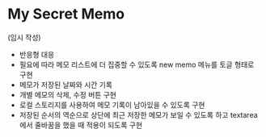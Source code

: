# My Secret Memo

(임시 작성)
- 반응형 대응
- 필요에 따라 메모 리스트에 더 집중할 수 있도록 new memo 메뉴를 토글 형태로 구현
- 메모가 저장된 날짜와 시간 기록
- 개별 메모의 삭제, 수정 버튼 구현
- 로컬 스토리지를 사용하여 메모 기록이 남아있을 수 있도록 구현
- 저장된 순서의 역순으로 상단에 최근 저장한 메모가 보일 수 있도록 하고 textarea에서 줄바꿈을 했을 때 적용이 되도록 구현
